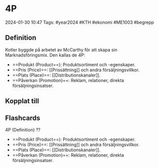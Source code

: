 # 4P

2024-01-30 10:47
Tags: #year2024 #KTH #ekonomi #ME1003 #begrepp

## Definition

Kotler byggde på arbetet av McCarthy för att skapa sin Marknadsföringsmix. Den kallas de 4P:

- ==Produkt (Product==): Produktsortiment och -egenskaper.
- ==Pris (Price)==: [[Prissättning]] och andra försäljningsvillkor.
- ==Plats (Place)==: [[Distributionskanaler]].
- ==Påverkan (Promotion)==: Reklam, relationer, direkta försäljningsinsatser.

## Kopplat till

## Flashcards

4P (Definition)
??
- ==Produkt (Product==): Produktsortiment och -egenskaper.
- ==Pris (Price)==: [[Prissättning]] och andra försäljningsvillkor.
- ==Plats (Place)==: [[Distributionskanaler]].
- ==Påverkan (Promotion)==: Reklam, relationer, direkta försäljningsinsatser.
<!--SR:!2024-02-01,1,230!2024-02-02,3,250-->
